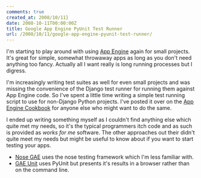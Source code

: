 ```yaml
---
comments: true
created_at: 2008/10/11}
date: 2008-10-11T00:00:00Z
title: Google App Engine PyUnit Test Runner
url: /2008/10/11/google-app-engine-pyunit-test-runner/
---
```


I'm starting to play around with using [App Engine](http://code.google.com/appengine/) again for small projects. It's great for simple, somewhat throwaway apps as long as you don't need anything too fancy. Actually all I want really is long running processes but I digress.

I'm increasingly writing test suites as well for even small projects and was missing the convenience of the Django test runner for running them against App Engine code. So I've spent a little time writing a simple test running script to use for non-Django Python projects. I've posted it over on the [App Engine Cookbook](http://appengine-cookbook.appspot.com/recipe/app-engine-test-runner/) for anyone else who might want to do the same.

I ended up writing something myself as I couldn't find anything else which quite met my needs, so it's the typical programmers itch code and as such is provided as *works for me* software. The other approaches out their didn't quite meet my needs but might be useful to know about if you want to start testing your apps.

-   [Nose GAE](http://code.google.com/p/nose-gae/) uses the nose testing framework which I'm less familiar with.
-   [GAE Unit](http://code.google.com/p/gaeunit/) uses PyUnit but presents it's results in a browser rather than on the command line.
